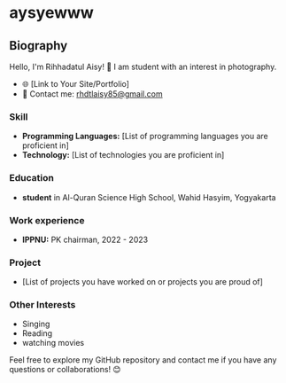 # aysyewww

## Biography

Hello, I'm Rihhadatul Aisy! 👋 I am student with an interest in photography. 

- 🌐 [Link to Your Site/Portfolio]
- 📧 Contact me: rhdtlaisy85@gmail.com

### Skill

- **Programming Languages:** [List of programming languages you are proficient in]
- **Technology:** [List of technologies you are proficient in]

### Education

- **student** in Al-Quran Science High School, Wahid Hasyim, Yogyakarta

### Work experience

- **IPPNU:** PK chairman, 2022 - 2023

### Project

- [List of projects you have worked on or projects you are proud of]

### Other Interests

- Singing
- Reading
- watching movies

Feel free to explore my GitHub repository and contact me if you have any questions or collaborations! 😊
